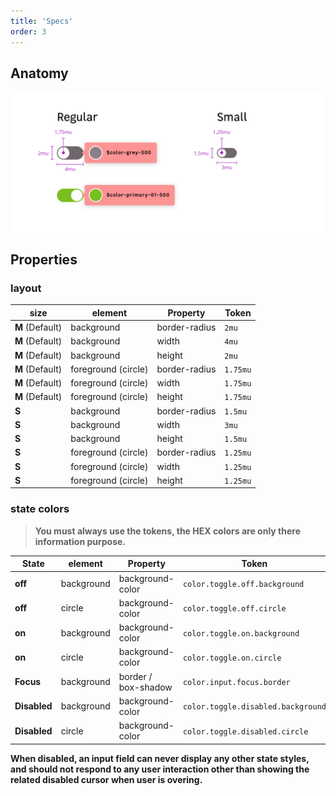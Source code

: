```yaml
---
title: 'Specs'
order: 3
---
```


## Anatomy

![specs](Toggles-documentation.png)

## Properties

### layout

| size            | element             | Property      | Token    |
| --------------- | ------------------- | ------------- | -------- |
| **M** (Default) | background          | border-radius | `2mu`    |
| **M** (Default) | background          | width         | `4mu`    |
| **M** (Default) | background          | height        | `2mu`    |
| **M** (Default) | foreground (circle) | border-radius | `1.75mu` |
| **M** (Default) | foreground (circle) | width         | `1.75mu` |
| **M** (Default) | foreground (circle) | height        | `1.75mu` |
| **S**           | background          | border-radius | `1.5mu`  |
| **S**           | background          | width         | `3mu`    |
| **S**           | background          | height        | `1.5mu`  |
| **S**           | foreground (circle) | border-radius | `1.25mu` |
| **S**           | foreground (circle) | width         | `1.25mu` |
| **S**           | foreground (circle) | height        | `1.25mu` |

### state colors

> **You must always use the tokens, the HEX colors are only there information purpose.**

| State        | element    | Property            | Token                              | Color   |
| ------------ | ---------- | ------------------- | ---------------------------------- | ------- |
| **off**      | background | background-color    | `color.toggle.off.background`      | #887f87 |
| **off**      | circle     | background-color    | `color.toggle.off.circle`          | #ffffff |
| **on**       | background | background-color    | `color.toggle.on.background`       | #78be20 |
| **on**       | circle     | background-color    | `color.toggle.on.circle`           | #ffffff |
| **Focus**    | background | border / box-shadow | `color.input.focus.border`         | #25a8d0 |
| **Disabled** | background | background-color    | `color.toggle.disabled.background` | #eeeef0 |
| **Disabled** | circle     | background-color    | `color.toggle.disabled.circle`     | #bab6bc |

**When disabled, an input field can never display any other state styles, and should not respond to any user interaction other than showing the related disabled cursor when user is overing.**
